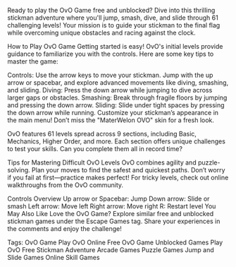 Ready to play the OvO Game free and unblocked? Dive into this thrilling stickman adventure where you'll jump, smash, dive, and slide through 61 challenging levels! Your mission is to guide your stickman to the final flag while overcoming unique obstacles and racing against the clock.

How to Play OvO Game
Getting started is easy! OvO's initial levels provide guidance to familiarize you with the controls. Here are some key tips to master the game:

Controls: Use the arrow keys to move your stickman. Jump with the up arrow or spacebar, and explore advanced movements like diving, smashing, and sliding.
Diving: Press the down arrow while jumping to dive across larger gaps or obstacles.
Smashing: Break through fragile floors by jumping and pressing the down arrow.
Sliding: Slide under tight spaces by pressing the down arrow while running.
Customize your stickman’s appearance in the main menu! Don’t miss the "MaterWelon OVO" skin for a fresh look.

OvO features 61 levels spread across 9 sections, including Basic, Mechanics, Higher Order, and more. Each section offers unique challenges to test your skills. Can you complete them all in record time?

Tips for Mastering Difficult OvO Levels
OvO combines agility and puzzle-solving. Plan your moves to find the safest and quickest paths. Don’t worry if you fail at first—practice makes perfect! For tricky levels, check out online walkthroughs from the OvO community.

Controls Overview
Up arrow or Spacebar: Jump
Down arrow: Slide or smash
Left arrow: Move left
Right arrow: Move right
R: Restart level
You May Also Like
Love the OvO Game? Explore similar free and unblocked stickman games under the Escape Games tag. Share your experiences in the comments and enjoy the challenge!

Tags:
OvO Game
Play OvO Online
Free OvO Game
Unblocked Games
Play OvO Free
Stickman Adventure
Arcade Games
Puzzle Games
Jump and Slide Games
Online Skill Games
